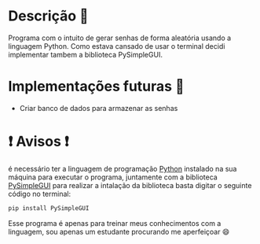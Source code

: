 # Descrição :page_with_curl:
Programa com o intuito de gerar senhas de forma aleatória usando a linguagem Python.
Como estava cansado de usar o terminal decidi implementar tambem a biblioteca PySimpleGUI.

# Implementações futuras :wrench:
* Criar banco de dados para armazenar as senhas

# :heavy_exclamation_mark: Avisos :heavy_exclamation_mark:
é necessário ter a linguagem de programação [Python](https://www.python.org) instalado na sua máquina para executar o programa, juntamente com a biblioteca [PySimpleGUI](https://pypi.org/project/PySimpleGUI/) para realizar a intalação da biblioteca basta digitar o seguinte código no terminal:

~~~Python
pip install PySimpleGUI
~~~

Esse programa é apenas para treinar meus conhecimentos com a linguagem, sou apenas um estudante procurando me aperfeiçoar 😄
